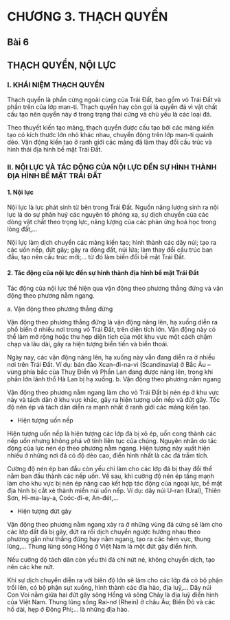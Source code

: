 # CHƯƠNG 3. THẠCH QUYỂN

## Bài 6
## THẠCH QUYỂN, NỘI LỰC

### I. KHÁI NIỆM THẠCH QUYỂN

Thạch quyển là phần cứng ngoài cùng của Trái Đất, bao gồm vỏ Trái Đất và phần trên của lớp man-ti. Thạch quyển hay còn gọi là quyển đá vì vật chất cấu tạo nên quyển này ở trong trạng thái cứng và chủ yếu là các loại đá.

Theo thuyết kiến tạo mảng, thạch quyển được cấu tạo bởi các mảng kiến tạo có kích thước lớn nhỏ khác nhau, chuyển động trên lớp man-ti quánh dẻo. Vận động kiến tạo ở ranh giới các mảng đã làm thay đổi cấu trúc và hình thái địa hình bề mặt Trái Đất.

### II. NỘI LỰC VÀ TÁC ĐỘNG CỦA NỘI LỰC ĐẾN SỰ HÌNH THÀNH ĐỊA HÌNH BỀ MẶT TRÁI ĐẤT
#### 1. Nội lực

Nội lực là lực phát sinh từ bên trong Trái Đất. Nguồn năng lượng sinh ra nội lực là do sự phân huỷ các nguyên tố phóng xạ, sự dịch chuyển của các dòng vật chất theo trọng lực, năng lượng của các phản ứng hoá học trong lòng đất,...

Nội lực làm dịch chuyển các mảng kiến tạo; hình thành các dãy núi; tạo ra các uốn nếp, đứt gãy; gây ra động đất, núi lửa; làm thay đổi cấu trúc ban đầu, tạo nên cấu trúc mới;... từ đó làm biến đổi bề mặt Trái Đất.
#### 2. Tác động của nội lực đến sự hình thành địa hình bề mặt Trái Đất
Tác động của nội lực thể hiện qua vận động theo phương thẳng đứng và vận động theo phương nằm ngang.

a. Vận động theo phương thẳng đứng

Vận động theo phương thẳng đứng là vận động nâng lên, hạ xuống diễn ra phổ biến ở nhiều nơi trong vỏ Trái Đất, trên diện tích lớn. Vận động này có thể làm mở rộng hoặc thu hẹp diện tích của một khu vực một cách chậm chạp và lâu dài, gây ra hiện tượng biển tiến và biển thoái.

Ngày nay, các vận động nâng lên, hạ xuống này vẫn đang diễn ra ở nhiều nơi trên Trái Đất. Ví dụ: bán đảo Xcan-đi-na-vi (Scandinavia) ở Bắc Âu – vùng phía bắc của Thuỵ Điển và Phần Lan đang được nâng lên, trong khi phần lớn lãnh thổ Hà Lan bị hạ xuống.
b. Vận động theo phương nằm ngang

Vận động theo phương nằm ngang làm cho vỏ Trái Đất bị nén ép ở khu vực này và tách dãn ở khu vực khác, gây ra hiện tượng uốn nếp và đứt gãy. Tốc độ nén ép và tách dãn diễn ra mạnh nhất ở ranh giới các mảng kiến tạo.

- Hiện tượng uốn nếp

Hiện tượng uốn nếp là hiện tượng các lớp đá bị xô ép, uốn cong thành các nếp uốn nhưng không phá vỡ tính liên tục của chúng. Nguyên nhân do tác động của lực nén ép theo phương nằm ngang. Hiện tượng này xuất hiện nhiều ở những nơi đá có độ dẻo cao, điển hình nhất là các đá trầm tích.

Cường độ nén ép ban đầu còn yếu chỉ làm cho các lớp đá bị thay đổi thế nằm ban đầu thành các nếp uốn. Về sau, khi cường độ nén ép tăng mạnh làm cho khu vực bị nén ép nâng cao kết hợp tác động của ngoại lực, bề mặt địa hình bị cắt xẻ thành miền núi uốn nếp. Ví dụ: dãy núi U-ran (Ural), Thiên Sơn, Hi-ma-lay-a, Coóc-đi-e, An-đét,...

- Hiện tượng đứt gãy

Vận động theo phương nằm ngang xảy ra ở những vùng đá cứng sẽ làm cho các lớp đất đá bị gãy, đứt ra rồi dịch chuyển ngược hướng nhau theo phương gần như thẳng đứng hay nằm ngang, tạo ra các hẻm vực, thung lũng,... Thung lũng sông Hồng ở Việt Nam là một đứt gãy điển hình.

Nếu cường độ tách dãn còn yếu thì đá chỉ nứt nẻ, không chuyển dịch, tạo nên các khe nứt.

Khi sự dịch chuyển diễn ra với biên độ lớn sẽ làm cho các lớp đá có bộ phận trồi lên, có bộ phận sụt xuống, hình thành các địa hào, địa luỹ,... Dãy núi Con Voi nằm giữa hai đứt gãy sông Hồng và sông Chảy là địa luỹ điển hình của Việt Nam. Thung lũng sông Rai-nơ (Rhein) ở châu Âu; Biển Đỏ và các hồ dài, hẹp ở Đông Phi;... là những địa hào.
